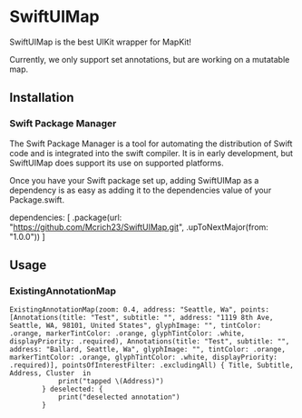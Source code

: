 # SwiftUIMap

SwiftUIMap is the best UIKit wrapper for MapKit!

Currently, we only support set annotations, but are working on a mutatable map.

## Installation
### **Swift Package Manager**

The Swift Package Manager is a tool for automating the distribution of Swift code and is integrated into the swift compiler. It is in early development, but SwiftUIMap does support its use on supported platforms.

Once you have your Swift package set up, adding SwiftUIMap as a dependency is as easy as adding it to the dependencies value of your Package.swift.

dependencies: [
    .package(url: "https://github.com/Mcrich23/SwiftUIMap.git", .upToNextMajor(from: "1.0.0"))
]

## Usage

### **ExistingAnnotationMap**

```
ExistingAnnotationMap(zoom: 0.4, address: "Seattle, Wa", points: [Annotations(title: "Test", subtitle: "", address: "1119 8th Ave, Seattle, WA, 98101, United States", glyphImage: "", tintColor: .orange, markerTintColor: .orange, glyphTintColor: .white, displayPriority: .required), Annotations(title: "Test", subtitle: "", address: "Ballard, Seattle, Wa", glyphImage: "", tintColor: .orange, markerTintColor: .orange, glyphTintColor: .white, displayPriority: .required)], pointsOfInterestFilter: .excludingAll) { Title, Subtitle, Address, Cluster  in
            print("tapped \(Address)")
        } deselected: {
            print("deselected annotation")
        }
```
